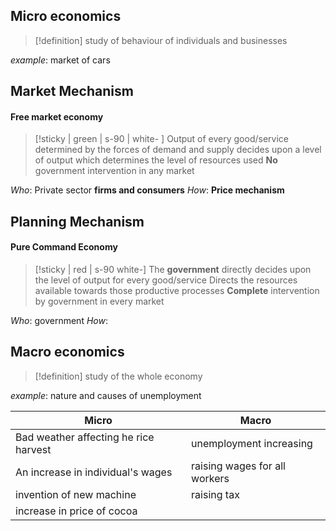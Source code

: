 ## Micro economics

> [!definition] study of behaviour of individuals and businesses

*example*: market of cars
## Market Mechanism 
#### Free market economy
> [!sticky | green | s-90 | white- ]
> Output of every good/service determined by the forces of demand and supply
>  decides upon a level of output which determines the level of resources used
> **No** government intervention in any market

*Who*: Private sector **firms and consumers**
*How*: **Price mechanism**

## Planning Mechanism
#### Pure Command Economy
> [!sticky | red | s-90 white-]
> The **government** directly decides upon the level of output for every good/service
> Directs the resources available towards those productive processes
> **Complete** intervention by government in every market

*Who*: government
*How*: 

## Macro economics

> [!definition] study of the whole economy

*example*: nature and causes of unemployment



| Micro                                 | Macro                         |
| ------------------------------------- | ----------------------------- |
| Bad weather affecting he rice harvest | unemployment increasing       |
| An increase in individual's wages     | raising wages for all workers |
| invention of new machine              | raising tax                   |
| increase in price of cocoa            |                               |
